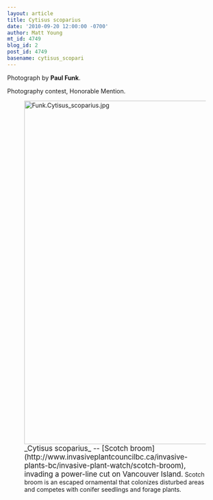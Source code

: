 ```yaml
---
layout: article
title: Cytisus scoparius
date: '2010-09-20 12:00:00 -0700'
author: Matt Young
mt_id: 4749
blog_id: 2
post_id: 4749
basename: cytisus_scopari
---
```

Photograph by **Paul Funk**.

Photography contest, Honorable Mention.

<figure>
<img src="http://pandasthumb.org/archives/2010/09/17/Funk.Cytisus_scoparius.jpg" alt="Funk.Cytisus_scoparius.jpg" width="600" height="800" />
<figcaption markdown="span">
<big>_Cytisus scoparius_ -- [Scotch broom](http://www.invasiveplantcouncilbc.ca/invasive-plants-bc/invasive-plant-watch/scotch-broom), invading a power-line cut on Vancouver Island.</big> Scotch broom is an escaped ornamental that colonizes disturbed areas and competes with conifer seedlings and forage plants.

</figcaption>
</figure>
